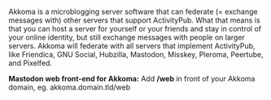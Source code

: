 Akkoma is a microblogging server software that can federate (= exchange messages with) other servers that support ActivityPub. What that means is that you can host a server for yourself or your friends and stay in control of your online identity, but still exchange messages with people on larger servers. Akkoma will federate with all servers that implement ActivityPub, like Friendica, GNU Social, Hubzilla, Mastodon, Misskey, Pleroma, Peertube, and Pixelfed.

**Mastodon web front-end for Akkoma:** Add **/web** in front of your Akkoma domain, eg. akkoma.domain.tld/web

